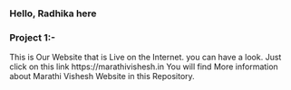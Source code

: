 <h3>Hello, Radhika here</h3>

<h3>Project 1:-</h3>
This is Our Website that is Live on the Internet. you can have a look. Just click on this link 
https://marathivishesh.in
You will find More information about Marathi Vishesh Website in this Repository.
